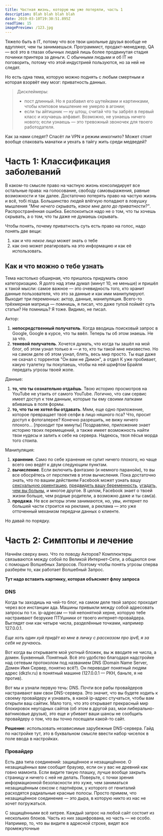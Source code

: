 ```yaml
---
title: Частная жизнь, которую мы уже потеряли, часть 1
description: Blah blah blah blah
date: 2019-03-10T19:30:51.895Z
readTime: 15
imagePreview: /123.jpg
---
```


Тяжело быть в IT, потому что все твои школьные друзья вообще не вдупляют, чем ты занимаешься. Программист, продакт-менеджер, QA — всё это в глазах обычных людей лишь более продвинутая стадия починки принтера за деньги. С обычными людьми и об IT не поговорить, потому что этой индустрией пользуются, но за ней не следят.

Но есть одна тема, которую можно поднять с любым смертным и которая взорвёт ему мозг: приватность данных.

> Дисклеймеры:
> 
> - пост длинный. Но я разбавил его шутейками и картинками, чтобы клиповое мышление не умерло в агонии;
> - если ты айтишник — ну штош, считай что ты забрёл в первый класс и изучаешь алфавит. Возможно, не узнаешь ничего нового; если узнаешь — это тревожный звоночек для твоего работодателя.

Как за нами следят? Спасёт ли VPN и режим инкогнито? Может стоит вообще спаковать манатки и уехать в тайгу жить среди медведей?

# Часть 1: Классификация заболеваний

В каком-то смысле право на частную жизнь консолидирует все остальные права: на голосование, свободу самовыражения, равные возможности и так далее. Достаточно потерять право на частую жизнь и всё, тобi пiзда. Большинство людей влёгкую попадают в ловушку мышления *"Мне нечего скрывать, какое мне дело до приватности?"*. Распространённая ошибка. Беспокоиться надо не о том, что ты хочешь скрывать, а о том, что ты даже не думаешь скрывать.

Чтобы понять, почему приватность суть есть право на голос, надо понять две вещи:

1. как и что *некое лицо* может знать о тебе
2. как оно может реагировать на это информацию и как её использовать.

## Как и что можно о тебе узнать

Тема настолько обширная, что пришлось придумать свою категоризацию. Я долго над этим думал (минут 10, не меньше) и пришёл к такой мысли: самое важное — это очевидность того, кто хранит данные пользователя, что это за данные и как ими манипулируют. Выходит три переменных: актор, данные, манипуляция. Всего-то трёхмерная матрица — помнишь, я писал, что даже тупой поймёт суть статьи? Не помнишь? Я тоже. Видимо, не писал.

Актор:

1. **непосредственный получатель**. Когда вводишь поисковый запрос в Google, Google в курсе, что ты ввёл. Теперь ты об этом знаешь. Не за что.
2. **теневой получатель**. Хочется думать, что когда ты зашёл на мой блог, об этом узнал только я — и то, кто ты такой мне неизвестно. Но на самом деле об этом узнал, блять, весь мир просто. Ты еще даже не скачал с торрентов "Он вам не Димон", а отдел К уже пробивает, какую туалетку ты покупаешь, чтобы на ней шрифтом Брайля передать угрозы твоей жопе.

Данные:

1. **то, что ты сознательно отдаёшь**. Твою историю просмотров на YouTube не утаить от самого YouTube. Логично, что сам сервис имеет доступ к тем данным, которые ты ему своими лапками вбиваешь в поля формы.
2. **то, что ты не хотел бы отдавать**. Ммм, еще одно приложение, которое превращает твоё селфи в лицо няшного пса? Что, просит доступ к фотогалерее? Конечно разрешить, не вижу ничего плохого… [проходит три минуты] Поздравляю, приложение знает историю твоих перемещений, а также имеет возможность найти твои нудесы и залить к себе на сервера. Надеюсь, твоя пёсья морда того стоила.

Манипуляция:

1. **хранение**. Само по себе хранение не сулит ничего плохого, но чаще всего оно ведёт к двум следующим пунктам.
2. **вычисление**. Если включить фантазию (и немного паранойи), то вы все обосрётесь от перспектив в этом вычисления. Пока достаточно знать, что по вашим действиям Facebook может узнать вашу [сексуальную ориентацию](https://www.newscientist.com/article/2161442-facebook-may-guess-millions-of-peoples-sexuality-to-sell-ads/), [предвидеть вашу беременность](https://adage.com/article/digital/facebook-pregnant/237073), [угадать, чем вы больны](https://journals.plos.org/plosone/article?id=10.1371/journal.pone.0215476), и многое другое. В целом, Facebook знает о твоей жизни больше, чем родные родители, а возможно даже и ты сам(а).
3. **продажа**. Не все акторы этим занимаются, но, увы, интернет по большей части строится на рекламе, а реклама — это уже отточенный механизм передачи данных о клиенте.

Но давай по порядку.

# Часть 2: Симптопы и лечение

Начнём сверху вниз. Что по поводу Акторов? Комплюктеры связываются между собой по Великой Интернет-Сети, а общаются они с помощью Волшебных Запросов. Поэтому чтобы понять угрозы сперва разберём то, как работает Волшебный Запрос.

**Тут надо вставить картинку, которая объясняет флоу запроса**

### DNS

Когда ты заходишь на чей-то блог, на самом деле твой запрос проходит через все инстанции ада. Машины привыкли между собой адресовать запросы по т.н. ip-адресам — той непонятной херне, которую тебе настраивают безрукие ПТУшники от твоего интернет-провайдера. Выглядят они как четыре числа, разделённые точками, например 127.0.0.1. 

*Еще хоть один хуй придёт ко мне в личку с рассказом про ipv6, я за себя не ручаюсь.*

Вот когда вы открываете мой уютный бложек, вы ж вводите не числа, а домен. Буквенный. Понятный. Всё это удобство благодаря надстройке над сетевым протоколом под названием DNS (Domain Name Server, Домен Имя Сервер, понятно всё?). Он переводит понятный людям адрес (dkzlv.ru) в понятный машине (127.0.0.1 — РКН, баньте, я не против).

Вот мы и узнали первую течь: DNS. Почти все рабы провайдеров настраивают вам свои DNS-сервера. Это значит, что вы будете ходить к своему провайдеру и узнавать, в какой ip-адрес стучаться, чтобы вам открыли ваш сайтик. Мало того, что это открывает прекрасный мир блокировок неугодных сайтов (об этом в другой раз, мои либерально-ватниковые друзья), это еще и убивает ваши шансы не сообщить провайдеру о том, что вы точно посещали какой-то сайт.

**Решение**: использовать независимые зарубежные DNS-сервера. Гайд по настройке тут, это в буквальном смысле ввести набор чиселок в поле ввода в настройках.

### Провайдер

Есть два типа соединений: защищённое и незащищённое. О незащищённых вам сообщит браузер, если он у вас не древний как говно мамонта. Если видите такую плашку, лучше вообще закрыть страницу и ничего с ней не делать. Поверьте, с точки зрения информационной безопасности это хуже, чем заниматься незащищённым сексом с партнёром, у которого от гениталий расходятся радиальные красные полосы. Просто примем, что незащищённое соединение — это дыра, в которую никто из нас не хочет погружаться.

С защищёнными всё хитрее. Каждый запрос на любой сайт состоит из нескольких блоков. Часть из них зашифрована, но часть — не особо. Например, то, что вы видите в адресной строке, видят все промежуточные 
